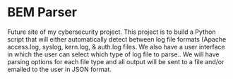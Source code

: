 # BEM Parser
Future site of my cybersecurity project.  This project is to build a Python script that will either automatically detect between log file formats (Apache access.log, syslog, kern.log, & auth.log files.  We also have a user interface in which the user can select which type of log file to parse..  We will have parsing options for each file type and all output will be sent to a file and/or emailed to the user in JSON format.

